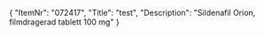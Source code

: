 {
  "ItemNr": "072417",
  "Title": "test",
  "Description": "Sildenafil Orion, filmdragerad tablett 100 mg"
}